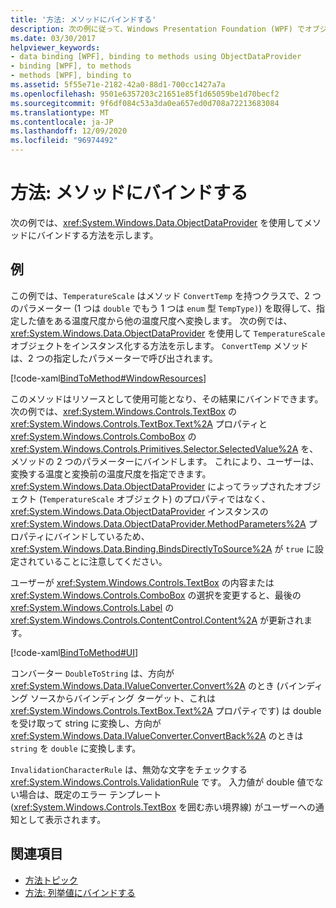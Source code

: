 ```yaml
---
title: '方法: メソッドにバインドする'
description: 次の例に従って、Windows Presentation Foundation (WPF) でオブジェクトのメソッドにバインドする方法を確認します。
ms.date: 03/30/2017
helpviewer_keywords:
- data binding [WPF], binding to methods using ObjectDataProvider
- binding [WPF], to methods
- methods [WPF], binding to
ms.assetid: 5f55e71e-2182-42a0-88d1-700cc1427a7a
ms.openlocfilehash: 9501e6357203c21651e85f1d65059be1d70becf2
ms.sourcegitcommit: 9f6df084c53a3da0ea657ed0d708a72213683084
ms.translationtype: MT
ms.contentlocale: ja-JP
ms.lasthandoff: 12/09/2020
ms.locfileid: "96974492"
---
```

# <a name="how-to-bind-to-a-method"></a>方法: メソッドにバインドする
次の例では、<xref:System.Windows.Data.ObjectDataProvider> を使用してメソッドにバインドする方法を示します。  
  
## <a name="example"></a>例  
 この例では、`TemperatureScale` はメソッド `ConvertTemp` を持つクラスで、2 つのパラメーター (1 つは `double` でもう 1 つは `enum` 型 `TempType)`) を取得して、指定した値をある温度尺度から他の温度尺度へ変換します。 次の例では、<xref:System.Windows.Data.ObjectDataProvider> を使用して `TemperatureScale` オブジェクトをインスタンス化する方法を示します。 `ConvertTemp` メソッドは、2 つの指定したパラメーターで呼び出されます。  
  
 [!code-xaml[BindToMethod#WindowResources](~/samples/snippets/csharp/VS_Snippets_Wpf/BindToMethod/CS/Window1.xaml#windowresources)]  
  
 このメソッドはリソースとして使用可能となり、その結果にバインドできます。 次の例では、<xref:System.Windows.Controls.TextBox> の <xref:System.Windows.Controls.TextBox.Text%2A> プロパティと <xref:System.Windows.Controls.ComboBox> の <xref:System.Windows.Controls.Primitives.Selector.SelectedValue%2A> を、メソッドの 2 つのパラメーターにバインドします。 これにより、ユーザーは、変換する温度と変換前の温度尺度を指定できます。 <xref:System.Windows.Data.ObjectDataProvider> によってラップされたオブジェクト (`TemperatureScale` オブジェクト) のプロパティではなく、<xref:System.Windows.Data.ObjectDataProvider> インスタンスの <xref:System.Windows.Data.ObjectDataProvider.MethodParameters%2A> プロパティにバインドしているため、<xref:System.Windows.Data.Binding.BindsDirectlyToSource%2A> が `true` に設定されていることに注意してください。  
  
 ユーザーが <xref:System.Windows.Controls.TextBox> の内容または <xref:System.Windows.Controls.ComboBox> の選択を変更すると、最後の <xref:System.Windows.Controls.Label> の <xref:System.Windows.Controls.ContentControl.Content%2A> が更新されます。  
  
 [!code-xaml[BindToMethod#UI](~/samples/snippets/csharp/VS_Snippets_Wpf/BindToMethod/CS/Window1.xaml#ui)]  
  
 コンバーター `DoubleToString` は、方向が <xref:System.Windows.Data.IValueConverter.Convert%2A> のとき (バインディング ソースからバインディング ターゲット、これは <xref:System.Windows.Controls.TextBox.Text%2A> プロパティです) は double を受け取って string に変換し、方向が <xref:System.Windows.Data.IValueConverter.ConvertBack%2A> のときは `string` を `double` に変換します。  
  
 `InvalidationCharacterRule` は、無効な文字をチェックする <xref:System.Windows.Controls.ValidationRule> です。 入力値が double 値でない場合は、既定のエラー テンプレート (<xref:System.Windows.Controls.TextBox> を囲む赤い境界線) がユーザーへの通知として表示されます。  
  
## <a name="see-also"></a>関連項目

- [方法トピック](data-binding-how-to-topics.md)
- [方法: 列挙値にバインドする](how-to-bind-to-an-enumeration.md)

